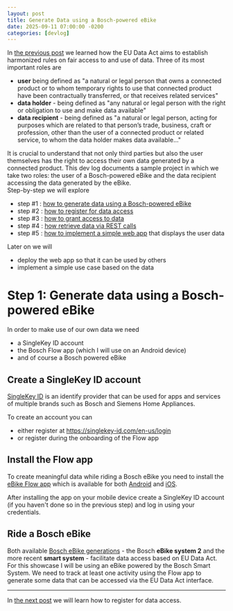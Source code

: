```yaml
---
layout: post
title: Generate Data using a Bosch-powered eBike
date: 2025-09-11 07:00:00 -0200
categories: [devlog]
---
```


In [the previous post](https://open-ebike.github.io/devlog/2025/09/10/the-implications-of-eu-data-act.html) we learned how the EU Data Act aims to establish harmonized rules on fair access to and use of data.
Three of its most important roles are

* **user** being defined as "a natural or legal person that owns a connected product or to whom temporary rights to use that connected product have been contractually transferred, or that receives related services"
* **data holder** - being defined as "any natural or legal person with the right or obligation to use and make data available"
* **data recipient** - being defined as "a natural or legal person, acting for purposes which are related to that person’s trade, business, craft or profession, other than the user of a connected product or related service, to whom the data holder makes data available..."

It is crucial to understand that not only third parties but also the user themselves has the right to access their own data generated by a connected product.
This dev log documents a sample project in which we take two roles: the user of a Bosch-powered eBike and the data recipient accessing the data generated by the eBike.  
Step-by-step we will explore

- step #1 : [how to generate data using a Bosch-powered eBike](#step-1-generate-data-using-a-bosch-powered-ebike)
- step #2 : [how to register for data access](https://open-ebike.github.io/devlog/2025/09/12/register-for-data-access.html)
- step #3 : [how to grant access to data](https://open-ebike.github.io/devlog/2025/09/13/grant-access-to-data.html)
- step #4 : [how retrieve data via REST calls](https://open-ebike.github.io/devlog/2025/09/14/retrieve-data-via-rest-calls)
- step #5 : [how to implement a simple web app](https://open-ebike.github.io/devlog/2025/09/15/implement-a-web-app.html) that displays the user data

Later on we will

- deploy the web app so that it can be used by others
- implement a simple use case based on the data

# Step 1: Generate data using a Bosch-powered eBike

In order to make use of our own data we need

- a SingleKey ID account
- the Bosch Flow app (which I will use on an Android device)
- and of course a Bosch powered eBike

## Create a SingleKey ID account

[SingleKey ID](https://singlekey-id.com/) is an identify provider that can be used for apps and services of multiple brands such as Bosch and Siemens Home Appliances.

To create an account you can

- either register at https://singlekey-id.com/en-us/login
- or register during the onboarding of the Flow app

## Install the Flow app

To create meaningful data while riding a Bosch eBike you need to install the [eBike Flow app](https://www.bosch-ebike.com/de/produkte/ebike-flow-app) which is available for both [Android](https://play.google.com/store/apps/details?id=com.bosch.ebike.onebikeapp&amp;hl=de&amp;gl=de) and [iOS](https://apps.apple.com/de/app/ebike-flow/id1559900907).

After installing the app on your mobile device create a SingleKey ID account (if you haven't done so in the previous step) and log in using your credentials.

## Ride a Bosch eBike

Both available [Bosch eBike generations](https://www.bosch-ebike.com/us/products/overview) - the Bosch **eBike system 2** and the more recent **smart system** - facilitate data access based on EU Data Act. For this showcase I will be using an eBike powered by the Bosch Smart System.
We need to track at least one activity using the Flow app to generate some data that can be accessed via the EU Data Act interface.

---

In [the next post](https://open-ebike.github.io/devlog/2025/09/12/register-for-data-access.html) we will learn how to register for data access.